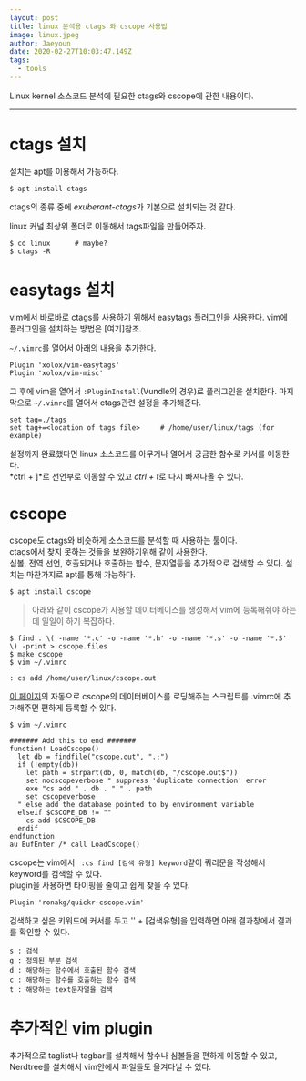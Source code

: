 ```yaml
---	
layout: post	
title: linux 분석용 ctags 와 cscope 사용법	
image: linux.jpeg
author: Jaeyoun	
date: 2020-02-27T10:03:47.149Z	
tags: 	
  - tools	
---	
```


Linux kernel 소스코드 분석에 필요한 ctags와 cscope에 관한 내용이다.	

---	

# ctags 설치	
설치는 apt를 이용해서 가능하다.	

```	
$ apt install ctags	
```	
ctags의 종류 중에 *exuberant-ctags*가 기본으로 설치되는 것 같다.	

linux 커널 최상위 폴더로 이동해서 tags파일을 만들어주자.	

```	
$ cd linux      # maybe?	
$ ctags -R	
```	

# easytags 설치	
vim에서 바로바로 ctags를 사용하기 위해서 easytags 플러그인을 사용한다. vim에 플러그인을 설치하는 방법은 [여기]참조.	

```~/.vimrc```를 열어서 아래의 내용을 추가한다.	
```	
Plugin 'xolox/vim-easytags'	
Plugin 'xolox/vim-misc'	
```	
그 후에 vim을 열어서 ```:PluginInstall```(Vundle의 경우)로 플러그인을 설치한다.	
마지막으로 ```~/.vimrc```를 열어서 ctags관련 설정을 추가해준다.	
```	
set tag=./tags	
set tag+=<location of tags file>     # /home/user/linux/tags (for example)	
```	
설정까지 완료했다면 linux 소스코드를 아무거나 열어서 궁금한 함수로 커서를 이동한다.	
*ctrl + ]*로 선언부로 이동할 수 있고 *ctrl + t*로 다시 빠져나올 수 있다.	
# cscope	
cscope도 ctags와 비슷하게 소스코드를 분석할 때 사용하는 툴이다.	
ctags에서 찾지 못하는 것들을 보완하기위해 같이 사용한다.	
심볼, 전역 선언, 호출되거나 호출하는 함수, 문자열등을 추가적으로 검색할 수 있다.	
설치는 마찬가지로 apt를 통해 가능하다.	
```	
$ apt install cscope	
```	
> 아래와 같이 cscope가 사용할 데이터베이스를 생성해서 vim에 등록해줘야 하는데 일일이 하기 복잡하다.	
```	
$ find . \( -name '*.c' -o -name '*.h' -o -name '*.s' -o -name '*.S' \) -print > cscope.files	
$ make cscope	
$ vim ~/.vimrc	

: cs add /home/user/linux/cscope.out	
```	
[이 페이지](https://vim.fandom.com/wiki/Autoloading_Cscope_Database)의 자동으로 cscope의 데이터베이스를 로딩해주는 스크립트를 .vimrc에 추가해주면 편하게 등록할 수 있다.	
```	
$ vim ~/.vimrc	

####### Add this to end #######	
function! LoadCscope()	
  let db = findfile("cscope.out", ".;")	
  if (!empty(db))	
    let path = strpart(db, 0, match(db, "/cscope.out$"))	
    set nocscopeverbose " suppress 'duplicate connection' error	
    exe "cs add " . db . " " . path	
    set cscopeverbose	
  " else add the database pointed to by environment variable 	
  elseif $CSCOPE_DB != "" 	
    cs add $CSCOPE_DB	
  endif	
endfunction	
au BufEnter /* call LoadCscope()	
```	
cscope는 vim에서 ``` :cs find [검색 유형] keyword```같이 쿼리문을 작성해서 keyword를 검색할 수 있다.	
plugin을 사용하면 타이핑을 줄이고 쉽게 찾을 수 있다.	
```	
Plugin 'ronakg/quickr-cscope.vim'	
```	
검색하고 싶은 키워드에 커서를 두고 '\' + [검색유형]을 입력하면 아래 결과창에서 결과를 확인할 수 있다.	
```	
s : 검색	
g : 정의된 부분 검색	
d : 해당하는 함수에서 호출된 함수 검색 	
c : 해당하는 함수를 호출하는 함수 검색	
t : 해당하는 text문자열을 검색 	
```	
# 추가적인 vim plugin	
추가적으로 taglist나 tagbar를 설치해서 함수나 심볼들을 편하게 이동할 수 있고,	
Nerdtree를 설치해서 vim안에서 파일들도 올겨다닐 수 있다.
